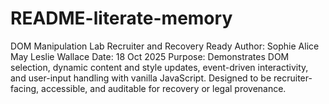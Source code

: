 # README-literate-memory
DOM Manipulation Lab Recruiter and Recovery Ready Author: Sophie Alice May Leslie Wallace Date: 18 Oct 2025 Purpose: Demonstrates DOM selection, dynamic content and style updates, event-driven interactivity, and user-input handling with vanilla JavaScript. Designed to be recruiter-facing, accessible, and auditable for recovery or legal provenance.
